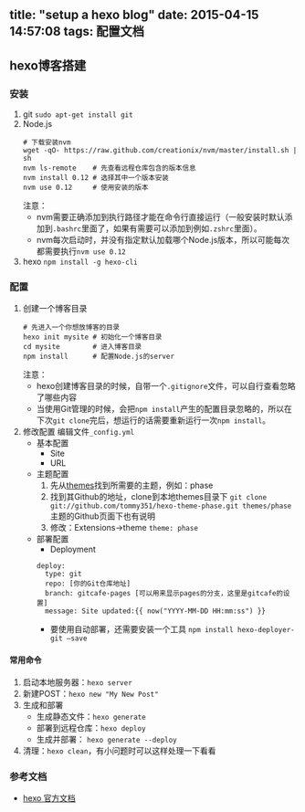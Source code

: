 title: "setup a hexo blog"
date: 2015-04-15 14:57:08
tags: 配置文档
---

hexo博客搭建
-----

### 安装
1. git
    `sudo apt-get install git`
2. Node.js
    ```
    # 下载安装nvm
    wget -qO- https://raw.github.com/creationix/nvm/master/install.sh | sh 
    nvm ls-remote    # 先查看远程仓库包含的版本信息
    nvm install 0.12 # 选择其中一个版本安装
    nvm use 0.12     # 使用安装的版本
    ```
    注意：
    * nvm需要正确添加到执行路径才能在命令行直接运行（一般安装时默认添加到`.bashrc`里面了，如果有需要可以添加到例如`.zshrc`里面）。
    * nvm每次启动时，并没有指定默认加载哪个Node.js版本，所以可能每次都需要执行`nvm use 0.12`
3. hexo
    `npm install -g hexo-cli`

### 配置
1. 创建一个博客目录
    ```
    # 先进入一个你想放博客的目录
    hexo init mysite # 初始化一个博客目录
    cd mysite        # 进入博客目录
    npm install      # 配置Node.js的server
    ```
    注意：
    * hexo创建博客目录的时候，自带一个`.gitignore`文件，可以自行查看忽略了哪些内容
    * 当使用Git管理的时候，会把`npm install`产生的配置目录忽略的，所以在下次`git clone`完后，想运行的话需要重新运行一次`npm install`。
2. 修改配置
    编辑文件`_config.yml`
    * 基本配置
        - Site
        - URL
    * 主题配置
        1. 先从[themes](http://hexo.io/themes)找到所需要的主题，例如：phase
        2. 找到其Github的地址，clone到本地themes目录下
        `git clone git://github.com/tommy351/hexo-theme-phase.git themes/phase`
        主题的Github页面下也有说明
        3. 修改：Extensions->theme
        `theme: phase`
    * 部署配置
        - Deployment
        ```
        deploy:
          type: git
          repo: [你的Git仓库地址]
          branch: gitcafe-pages [可以用来显示pages的分支，这里是gitcafe的设置]
          message: Site updated:{{ now("YYYY-MM-DD HH:mm:ss") }}
        ```
        - 要使用自动部署，还需要安装一个工具
        `npm install hexo-deployer-git –save`

#### 常用命令
1. 启动本地服务器：`hexo server`
2. 新建POST：`hexo new "My New Post"`
3. 生成和部署
    * 生成静态文件：`hexo generate`
    * 部署到远程仓库：`hexo deploy`
    * 生成并部署：
        `hexo generate --deploy`
4. 清理：`hexo clean`，有小问题时可以这样处理一下看看

### 参考文档
* [hexo 官方文档](http://hexo.io/docs/)
